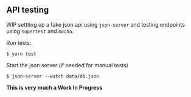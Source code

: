 ## API testing

WIP settting up a fake json api using `json-server` and testing endpoints using `supertest` and `mocha`.

Run tests:

```
$ yarn test
```

Start the json server (if needed for manual tests)

```
$ json-server --watch data/db.json
```

**This is very much a Work In Progress**
